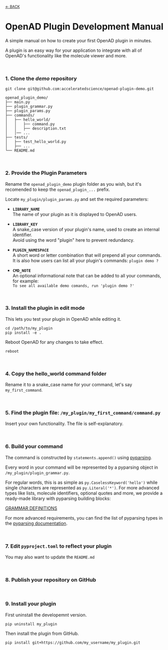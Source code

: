 <sub>[&larr; BACK](../#openad)</sub>

# OpenAD Plugin Development Manual

A simple manual on how to create your first OpenAD plugin in minutes.

A plugin is an easy way for your application to integrate with all of OpenAD's functionality like the molecule viewer and more.

<br>

### 1. Clone the _demo_ repository

    git clone git@github.com:acceleratedscience/openad-plugin-demo.git
    
```plaintext
openad_plugin_demo/
├── main.py
├── plugin_grammar.py
├── plugin_params.py
├── commands/
│   ├── hello_world/
│   │   ├── command.py
│   │   ├── description.txt
│   │── ...
├── tests/
│   ├── test_hello_world.py
│   ├── ...
└── README.md
```

<br>

### 2. Provide the Plugin Parameters
    
Rename the `openad_plugin_demo` plugin folder as you wish, but it's recomended to keep the `openad_plugin_...` prefix.

Locate `my_plugin/plugin_params.py` and set the required parameters:

- **`LIBRARY_NAME`**<br>
    The name of your plugin as it is displayed to OpenAD users.
    
- **`LIBRARY_KEY`**<br>
    A snake_case version of your plugin's name, used to create an internal identifier.<br>
    Avoid using the word "plugin" here to prevent redundancy.
    
    
- **`PLUGIN_NAMESPACE`**<br>
    A short word or letter combination that will prepend all your commands.<br>
    It is also how users can list all your plugin's commands: `plugin demo ?`

- **`CMD_NOTE`**<br>
    An optional informational note that can be added to all your commands, for example:<br>
    `To see all available demo comands, run 'plugin demo ?'`

<br>

### 3. Install the plugin in edit mode
    
This lets you test your plugin in OpenAD while editing it.

    cd /path/to/my_plugin
    pip install -e .

Reboot OpenAD for any changes to take effect.

    reboot

<br>

### 4. Copy the hello_world command folder

Rename it to a snake_case name for your command, let's say `my_first_command`.

<br>

### 5. Find the plugin file: `/my_plugin/my_first_command/command.py`

Insert your own functionality. The file is self-explanatory.

<br>

### 6. Build your command
   
The command is constructed by `statements.append()` using [pyparsing](https://github.com/pyparsing/pyparsing/).

Every word in your command will be represented by a pyparsing object in `/my_plugin/plugin_grammar.py`.

For regular words, this is as simple as `py.CaselessKeyword('hello')` while single characters are represented as `py.Literal('*')`. For more advanced types like lists, molecule identifiers, optional quotes and more, we provide a ready-made library with pyparsing building blocks:

[GRAMMAR DEFINITIONS](https://github.com/acceleratedscience/open-ad-toolkit/tree/main/openad/core/grammar_def.py) 

For more advanced requirements, you can find the list of pyparsing types in the [pyparsing documentation](https://pyparsing-docs.readthedocs.io/en/latest/pyparsing.html).

<br>

### 7. Edit `pyproject.toml` to reflect your plugin

You may also want to update the `README.md`

<br>

### 8. Publish your repository on GitHub

<br>

### 9. Install your plugin
    
First uninstall the developemnt version.

    pip uninstall my_plugin

Then install the plugin from GitHub.

    pip install git+https://github.com/my_username/my_plugin.git